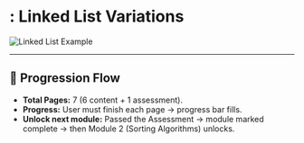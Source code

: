 # : Linked List Variations

![Linked List Example](../photos/)

---

## 🔹 Progression Flow

- **Total Pages:** 7 (6 content + 1 assessment).
- **Progress:** User must finish each page → progress bar fills.
- **Unlock next module:** Passed the Assessment → module marked complete → then Module 2 (Sorting Algorithms) unlocks.
